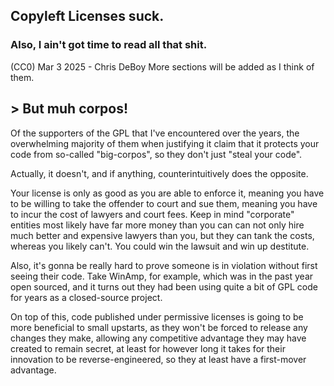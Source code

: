 ## Copyleft Licenses suck.

### Also, I ain't got time to read all that shit.

(CC0) Mar 3 2025 - Chris DeBoy
More sections will be added as I think of them.

## > But muh corpos!

Of the supporters of the GPL that I've encountered over the years, the overwhelming majority of them when justifying it claim that it protects your code from so-called "big-corpos", so they don't just "steal your code".

Actually, it doesn't, and if anything, counterintuitively does the opposite.

Your license is only as good as you are able to enforce it, meaning you have to be willing to take the offender to court and sue them, meaning you have to incur the cost of lawyers and court fees. Keep in mind "corporate" entities most likely have far more money than you can can not only hire much better and expensive lawyers than you, but they can tank the costs, whereas you likely can't. You could win the lawsuit and win up destitute.

Also, it's gonna be really hard to prove someone is in violation without first seeing their code. Take WinAmp, for example, which was in the past year open sourced, and it turns out they had been using quite a bit of GPL code for years as a closed-source project.

On top of this, code published under permissive licenses is going to be more beneficial to small upstarts, as they won't be forced to release any changes they make, allowing any competitive advantage they may have created to remain secret, at least for however long it takes for their innovation to be reverse-engineered, so they at least have a first-mover advantage.

